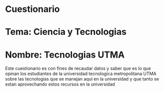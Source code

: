 # Cuestionario
# Tema: **Ciencia y Tecnologias** 
# Nombre: **Tecnologias UTMA**
Este cuestionario es con fines de recaudar datos y saber que es lo que opinan
los estudiantes de la universidad tecnologica metropolitana UTMA sobre las tecnologias 
que se manejan aqui en la universidad y que tanto se estan aprovechando estos recursos 
en la universidad 
